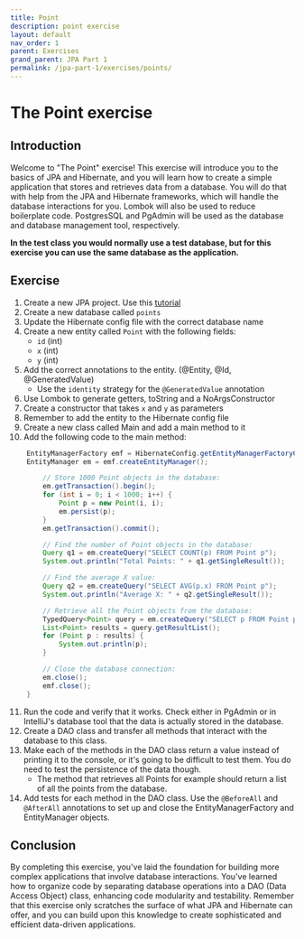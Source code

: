 ```yaml
---
title: Point
description: point exercise
layout: default
nav_order: 1
parent: Exercises
grand_parent: JPA Part 1
permalink: /jpa-part-1/exercises/points/
---
```


# The Point exercise

## Introduction

Welcome to "The Point" exercise! This exercise will introduce you to the basics of JPA and Hibernate,
and you will learn how to create a simple application that stores and retrieves data from a database.
You will do that with help from the JPA and Hibernate frameworks, which will handle the database interactions for you.
Lombok will also be used to reduce boilerplate code. PostgresSQL and PgAdmin will be used as the database and database management tool, respectively.

**In the test class you would normally use a test database, but for this exercise you can use the same database as the application.**

## Exercise

1. Create a new JPA project. Use this [tutorial](../../toolbox/java/orm/JPASetup.md)
2. Create a new database called `points`
3. Update the Hibernate config file with the correct database name
4. Create a new entity called `Point` with the following fields:
    - `id` (int)
    - `x` (int)
    - `y` (int)
5. Add the correct annotations to the entity. (@Entity, @Id, @GeneratedValue)
    - Use the `identity` strategy for the `@GeneratedValue` annotation
6. Use Lombok to generate getters, toString  and a NoArgsConstructor
7. Create a constructor that takes `x` and `y` as parameters
8. Remember to add the entity to the Hibernate config file
9. Create a new class called Main and add a main method to it
10. Add the following code to the main method:

```java
    EntityManagerFactory emf = HibernateConfig.getEntityManagerFactoryConfig();
    EntityManager em = emf.createEntityManager();

        // Store 1000 Point objects in the database:
        em.getTransaction().begin();
        for (int i = 0; i < 1000; i++) {
            Point p = new Point(i, i);
            em.persist(p);
        }
        em.getTransaction().commit();

        // Find the number of Point objects in the database:
        Query q1 = em.createQuery("SELECT COUNT(p) FROM Point p");
        System.out.println("Total Points: " + q1.getSingleResult());

        // Find the average X value:
        Query q2 = em.createQuery("SELECT AVG(p.x) FROM Point p");
        System.out.println("Average X: " + q2.getSingleResult());

        // Retrieve all the Point objects from the database:
        TypedQuery<Point> query = em.createQuery("SELECT p FROM Point p", Point.class);
        List<Point> results = query.getResultList();
        for (Point p : results) {
            System.out.println(p);
        }

        // Close the database connection:
        em.close();
        emf.close();
    }
```

11. Run the code and verify that it works. Check either in PgAdmin or in IntelliJ's database tool that the data is actually stored in the database.
12. Create a DAO class and transfer all methods that interact with the database to this class.
13. Make each of the methods in the DAO class return a value instead of printing it to the console, or it's going to be difficult to test them. You do need to test the persistence of the data though.
    - The method that retrieves all Points for example should return a list of all the points from the database.
13. Add tests for each method in the DAO class. Use the `@BeforeAll` and `@AfterAll` annotations to set up and close the EntityManagerFactory and EntityManager objects.

## Conclusion

By completing this exercise, you've laid the foundation for building more complex applications that involve database interactions.
You've learned how to organize code by separating database operations into a DAO (Data Access Object) class, enhancing code modularity
and testability. Remember that this exercise only scratches the surface of what JPA and Hibernate can offer, and you can build upon this
knowledge to create sophisticated and efficient data-driven applications.
